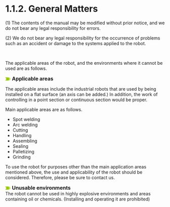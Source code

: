 ﻿# 1.1.2. General Matters

(1) The contents of the manual may be modified without prior notice, and we do not bear any legal responsibility for errors.

(2)	We do not bear any legal responsibility for the occurrence of problems such as an accident or damage to the systems applied to the robot.



<br>

The applicable areas of the robot, and the environments where it cannot be used are as follows.


![](../../_assets/말머리이미지.png ) <font size = 3> **Applicable areas** </font><br>

The applicable areas include the industrial robots that are used by being installed on a flat surface (an axis can be added.) In addition, the work of controlling in a point section or continuous section would be proper.

Main applicable areas are as follows. 

*	Spot welding
*	Arc welding
*	Cutting 
*	Handling 
*	Assembling 
*	Sealing 
*	Palletizing 
*	Grinding 

To use the robot for purposes other than the main application areas mentioned above, the use and applicability of the robot should be considered. Therefore, please be sure to contact us. 


![](../../_assets/말머리이미지.png ) <font size = 3> **Unusable environments** </font><br>
The robot cannot be used in highly explosive environments and areas containing oil or chemicals. (Installing and operating it are prohibited) 